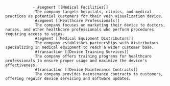 				- #segment [[Medical Facilities]]
				 The company targets hospitals, clinics, and medical practices as potential customers for their vein visualization device.
				 #segment [[Healthcare Professionals]]
				 The company focuses on marketing their device to doctors, nurses, and other healthcare professionals who perform procedures requiring access to veins.
				 #segment [[Medical Equipment Distributors]]
				 The company establishes partnerships with distributors specializing in medical equipment to reach a wider customer base.
				 #transaction [[Device Training Services]]
				 The company offers training programs for healthcare professionals to ensure proper usage and maximize the device's effectiveness.
				 #transaction [[Device Maintenance Contracts]]
				 The company provides maintenance contracts to customers, offering regular device servicing and software updates.



